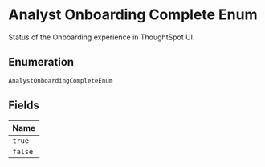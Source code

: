 
# Analyst Onboarding Complete Enum

Status of the Onboarding experience in ThoughtSpot UI.

## Enumeration

`AnalystOnboardingCompleteEnum`

## Fields

| Name |
|  --- |
| `true` |
| `false` |


